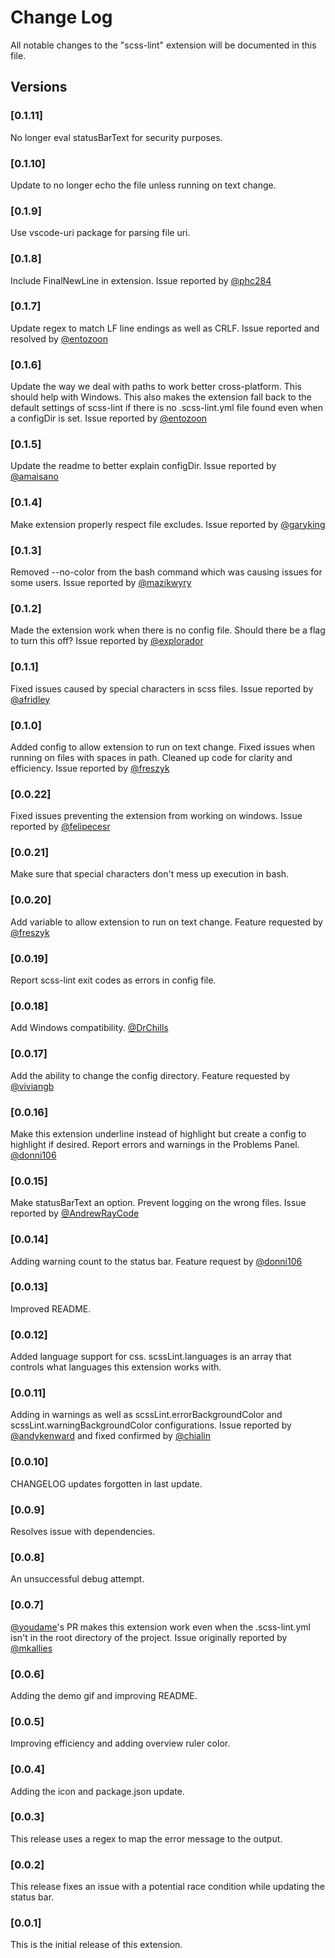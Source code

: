 # Change Log

All notable changes to the "scss-lint" extension will be documented in this file.

## Versions

### [0.1.11]

No longer eval statusBarText for security purposes.

### [0.1.10]

Update to no longer echo the file unless running on text change.

### [0.1.9]

Use vscode-uri package for parsing file uri.

### [0.1.8]

Include FinalNewLine in extension. Issue reported by [@phc284](https://github.com/phc284)

### [0.1.7]

Update regex to match LF line endings as well as CRLF. Issue reported and resolved by [@entozoon](https://github.com/entozoon)

### [0.1.6]

Update the way we deal with paths to work better cross-platform. This should help with Windows. This also makes the extension fall back to the default settings of scss-lint if there is no .scss-lint.yml file found even when a configDir is set. Issue reported by [@entozoon](https://github.com/entozoon)

### [0.1.5]

Update the readme to better explain configDir. Issue reported by [@amaisano](https://github.com/amaisano)

### [0.1.4]

Make extension properly respect file excludes. Issue reported by [@garyking](https://github.com/garyking)

### [0.1.3]

Removed --no-color from the bash command which was causing issues for some users. Issue reported by [@mazikwyry](https://github.com/mazikwyry)

### [0.1.2]

Made the extension work when there is no config file. Should there be a flag to turn this off? Issue reported by [@explorador](https://github.com/explorador)

### [0.1.1]

Fixed issues caused by special characters in scss files. Issue reported by [@afridley](https://github.com/afridley)

### [0.1.0]

Added config to allow extension to run on text change. Fixed issues when running on files with spaces in path. Cleaned up code for clarity and efficiency. Issue reported by [@freszyk](https://github.com/freszyk)

### [0.0.22]

Fixed issues preventing the extension from working on windows. Issue reported by [@felipecesr](https://github.com/felipecesr)

### [0.0.21]

Make sure that special characters don't mess up execution in bash.

### [0.0.20]

Add variable to allow extension to run on text change. Feature requested by [@freszyk](https://github.com/freszyk)

### [0.0.19]

Report scss-lint exit codes as errors in config file.

### [0.0.18]

Add Windows compatibility. [@DrChills](https://github.com/DrChills)

### [0.0.17]

Add the ability to change the config directory. Feature requested by [@viviangb](https://github.com/viviangb)

### [0.0.16]

Make this extension underline instead of highlight but create a config to highlight if desired. Report errors and warnings in the Problems Panel. [@donni106](https://github.com/donni106)

### [0.0.15]

Make statusBarText an option. Prevent logging on the wrong files. Issue reported by [@AndrewRayCode](https://github.com/AndrewRayCode)

### [0.0.14]

Adding warning count to the status bar. Feature request by [@donni106](https://github.com/donni106)

### [0.0.13]

Improved README.

### [0.0.12]

Added language support for css. scssLint.languages is an array that controls what languages this extension works with.

### [0.0.11]

Adding in warnings as well as scssLint.errorBackgroundColor and scssLint.warningBackgroundColor configurations. Issue reported by [@andykenward](https://github.com/andykenward) and fixed confirmed by [@chialin](https://github.com/chialin)

### [0.0.10]

CHANGELOG updates forgotten in last update.

### [0.0.9]

Resolves issue with dependencies.

### [0.0.8]

An unsuccessful debug attempt.

### [0.0.7]

[@youdame](https://github.com/yoodame)'s PR makes this extension work even when the .scss-lint.yml isn't in the root directory of the project. Issue originally reported by [@mkallies](https://github.com/mkallies)

### [0.0.6]

Adding the demo gif and improving README.

### [0.0.5]

Improving efficiency and adding overview ruler color.

### [0.0.4]

Adding the icon and package.json update.

### [0.0.3]

This release uses a regex to map the error message to the output.

### [0.0.2]

This release fixes an issue with a potential race condition while updating the status bar.

### [0.0.1]

This is the initial release of this extension.

